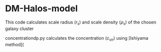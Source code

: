 # DM-Halos-model

This code calculates scale radius ($r_s$) and scale density ($\rho_s$) of the chosen galaxy cluster

concentrationdp.py calculates the concentration ($c_{vir}$) using [Ishiyama method](
